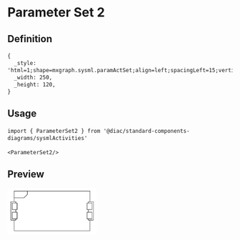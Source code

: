 # Parameter Set 2

## Definition

```
{
  _style: 'html=1;shape=mxgraph.sysml.paramActSet;align=left;spacingLeft=15;verticalAlign=top;spacingTop=-3;fontStyle=1;',
  _width: 250,
  _height: 120,
}
```

## Usage

```
import { ParameterSet2 } from '@diac/standard-components-diagrams/sysmlActivities'

<ParameterSet2/>
```

## Preview

<img src="./parameter-set-2.png" width="200"/>
